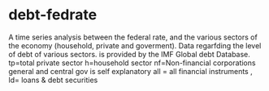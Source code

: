 # debt-fedrate
A time series analysis between the federal rate, and the various sectors of the economy (household, private and goverment). Data regarfding the level of debt of various sectors.
is provided by the IMF Global debt Database.
tp=total private sector
h=household sector
nf=Non-financial corporations
general and central gov is self explanatory
all = all financial instruments , ld= loans & debt securities
